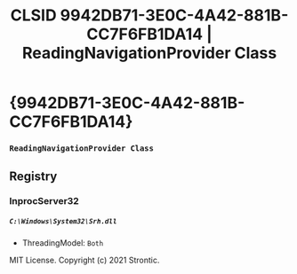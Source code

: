 ﻿---
title: "CLSID 9942DB71-3E0C-4A42-881B-CC7F6FB1DA14 | ReadingNavigationProvider Class"
excerpt: What is COM-Object CLSID 9942DB71-3E0C-4A42-881B-CC7F6FB1DA14?
---

# {9942DB71-3E0C-4A42-881B-CC7F6FB1DA14}

### `ReadingNavigationProvider Class`

## Registry


### InprocServer32

##### `C:\Windows\System32\Srh.dll`
* ThreadingModel: `Both`

MIT License. Copyright (c) 2021 Strontic.


